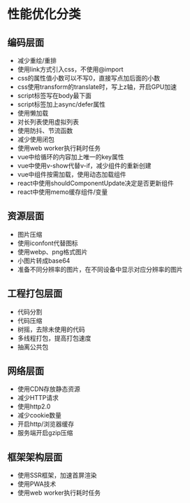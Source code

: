 # 性能优化分类
## 编码层面

- 减少重绘/重排
- 使用link方式引入css，不使用@import
- css的属性值小数可以不写0，直接写点加后面的小数
- css使用transform的translate时，写上z轴，开启GPU加速
- script标签写在body最下面
- script标签加上async/defer属性
- 使用懒加载
- 对长列表使用虚拟列表
- 使用防抖、节流函数
- 减少使用闭包
- 使用web worker执行耗时任务
- vue中给循环的内容加上唯一的key属性
- vue中使用v-show代替v-if，减少组件的重新创建
- vue中组件按需加载，使用动态加载组件
- react中使用shouldComponentUpdate决定是否更新组件
- react中使用memo缓存组件/变量
## 资源层面

- 图片压缩
- 使用iconfont代替图标
- 使用webp、png格式图片
- 小图片转成base64
- 准备不同分辨率的图片，在不同设备中显示对应分辨率的图片
## 工程打包层面

- 代码分割
- 代码压缩
- 树摇，去除未使用的代码
- 多线程打包，提高打包速度
- 抽离公共包
## 网络层面

- 使用CDN存放静态资源
- 减少HTTP请求
- 使用http2.0
- 减少cookie数量
- 开启http/浏览器缓存
- 服务端开启gzip压缩

## 框架架构层面

- 使用SSR框架，加速首屏渲染
- 使用PWA技术
- 使用web worker执行耗时任务
